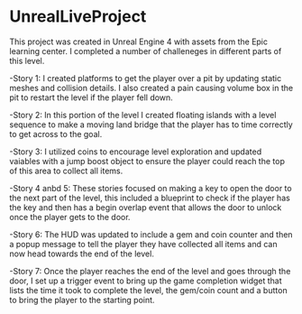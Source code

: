 # UnrealLiveProject

This project was created in Unreal Engine 4 with assets from the Epic learning center. I completed a number of challeneges in different parts of this level. 

-Story 1: I created platforms to get the player over a pit by updating static meshes and collision details. I also created a pain causing volume box in the pit to restart the level if the player fell down. 

-Story 2: In this portion of the level I created floating islands with a level sequence to make a moving land bridge that the player has to time correctly to get across to the goal. 

-Story 3: I utilized coins to encourage level exploration and updated vaiables with a jump boost object to ensure the player could reach the top of this area to collect all items. 

-Story 4 anbd 5: These stories focused on making a key to open the door to the next part of the level, this included a blueprint to check if the player has the key and then has a begin overlap event that allows the door to unlock once the player gets to the door.

-Story 6: The HUD was updated to include a gem and coin counter and then a popup message to tell the player they have collected all items and can now head towards the end of the level.

-Story 7: Once the player reaches the end of the level and goes through the door, I set up a trigger event to bring up the game completion widget that lists the time it took to complete the level, the gem/coin count and a button to bring the player to the starting point. 
